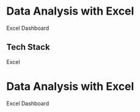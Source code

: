 
# Data Analysis with Excel

Excel Dashboard
## Tech Stack

 Excel


# Data Analysis with Excel

Excel Dashboard